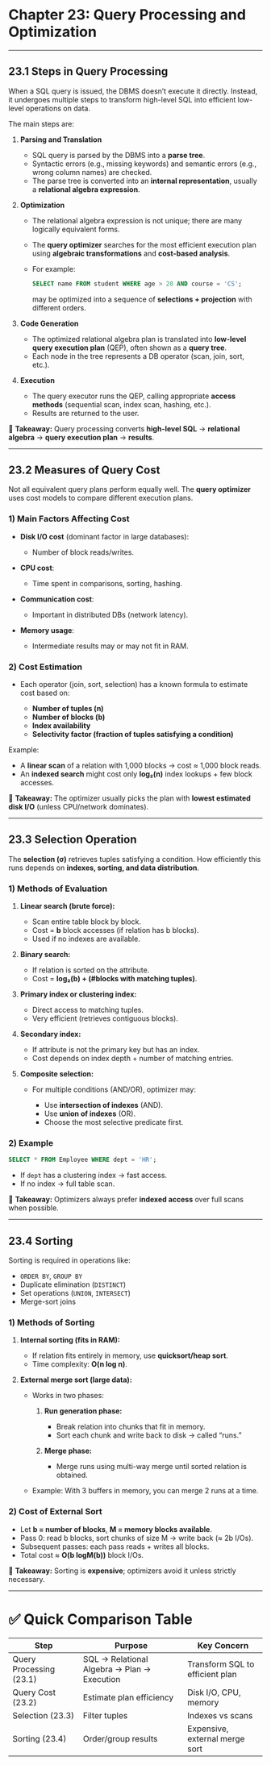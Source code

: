 

# **Chapter 23: Query Processing and Optimization**

---

## **23.1 Steps in Query Processing**

When a SQL query is issued, the DBMS doesn’t execute it directly. Instead, it undergoes multiple steps to transform high-level SQL into efficient low-level operations on data.

The main steps are:

1. **Parsing and Translation**

   * SQL query is parsed by the DBMS into a **parse tree**.
   * Syntactic errors (e.g., missing keywords) and semantic errors (e.g., wrong column names) are checked.
   * The parse tree is converted into an **internal representation**, usually a **relational algebra expression**.

2. **Optimization**

   * The relational algebra expression is not unique; there are many logically equivalent forms.
   * The **query optimizer** searches for the most efficient execution plan using **algebraic transformations** and **cost-based analysis**.
   * For example:

     ```sql
     SELECT name FROM student WHERE age > 20 AND course = 'CS';
     ```

     may be optimized into a sequence of **selections + projection** with different orders.

3. **Code Generation**

   * The optimized relational algebra plan is translated into **low-level query execution plan** (QEP), often shown as a **query tree**.
   * Each node in the tree represents a DB operator (scan, join, sort, etc.).

4. **Execution**

   * The query executor runs the QEP, calling appropriate **access methods** (sequential scan, index scan, hashing, etc.).
   * Results are returned to the user.

🔑 **Takeaway:** Query processing converts **high-level SQL** → **relational algebra** → **query execution plan** → **results**.

---

## **23.2 Measures of Query Cost**

Not all equivalent query plans perform equally well. The **query optimizer** uses cost models to compare different execution plans.

### 1) Main Factors Affecting Cost

* **Disk I/O cost** (dominant factor in large databases):

  * Number of block reads/writes.
* **CPU cost**:

  * Time spent in comparisons, sorting, hashing.
* **Communication cost**:

  * Important in distributed DBs (network latency).
* **Memory usage**:

  * Intermediate results may or may not fit in RAM.

### 2) Cost Estimation

* Each operator (join, sort, selection) has a known formula to estimate cost based on:

  * **Number of tuples (n)**
  * **Number of blocks (b)**
  * **Index availability**
  * **Selectivity factor (fraction of tuples satisfying a condition)**

Example:

* A **linear scan** of a relation with 1,000 blocks → cost ≈ 1,000 block reads.
* An **indexed search** might cost only **log₂(n)** index lookups + few block accesses.

🔑 **Takeaway:** The optimizer usually picks the plan with **lowest estimated disk I/O** (unless CPU/network dominates).

---

## **23.3 Selection Operation**

The **selection (σ)** retrieves tuples satisfying a condition.
How efficiently this runs depends on **indexes, sorting, and data distribution**.

### 1) Methods of Evaluation

1. **Linear search (brute force):**

   * Scan entire table block by block.
   * Cost = **b** block accesses (if relation has b blocks).
   * Used if no indexes are available.

2. **Binary search:**

   * If relation is sorted on the attribute.
   * Cost = **log₂(b) + (#blocks with matching tuples)**.

3. **Primary index or clustering index:**

   * Direct access to matching tuples.
   * Very efficient (retrieves contiguous blocks).

4. **Secondary index:**

   * If attribute is not the primary key but has an index.
   * Cost depends on index depth + number of matching entries.

5. **Composite selection:**

   * For multiple conditions (AND/OR), optimizer may:

     * Use **intersection of indexes** (AND).
     * Use **union of indexes** (OR).
     * Choose the most selective predicate first.

### 2) Example

```sql
SELECT * FROM Employee WHERE dept = 'HR';
```

* If `dept` has a clustering index → fast access.
* If no index → full table scan.

🔑 **Takeaway:** Optimizers always prefer **indexed access** over full scans when possible.

---

## **23.4 Sorting**

Sorting is required in operations like:

* `ORDER BY`, `GROUP BY`
* Duplicate elimination (`DISTINCT`)
* Set operations (`UNION`, `INTERSECT`)
* Merge-sort joins

### 1) Methods of Sorting

1. **Internal sorting (fits in RAM):**

   * If relation fits entirely in memory, use **quicksort/heap sort**.
   * Time complexity: **O(n log n)**.

2. **External merge sort (large data):**

   * Works in two phases:

     1. **Run generation phase:**

        * Break relation into chunks that fit in memory.
        * Sort each chunk and write back to disk → called “runs.”
     2. **Merge phase:**

        * Merge runs using multi-way merge until sorted relation is obtained.

   * Example: With 3 buffers in memory, you can merge 2 runs at a time.

### 2) Cost of External Sort

* Let **b = number of blocks**, **M = memory blocks available**.
* Pass 0: read b blocks, sort chunks of size M → write back (≈ 2b I/Os).
* Subsequent passes: each pass reads + writes all blocks.
* Total cost ≈ **O(b logM(b))** block I/Os.

🔑 **Takeaway:** Sorting is **expensive**; optimizers avoid it unless strictly necessary.

---

# ✅ Quick Comparison Table

| Step                    | Purpose                                     | Key Concern                     |
| ----------------------- | ------------------------------------------- | ------------------------------- |
| Query Processing (23.1) | SQL → Relational Algebra → Plan → Execution | Transform SQL to efficient plan |
| Query Cost (23.2)       | Estimate plan efficiency                    | Disk I/O, CPU, memory           |
| Selection (23.3)        | Filter tuples                               | Indexes vs scans                |
| Sorting (23.4)          | Order/group results                         | Expensive, external merge sort  |

